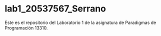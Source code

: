 # lab1_20537567_Serrano
Este es el repositorio del Laboratorio 1 de la asignatura de Paradigmas de Programación 13310.
